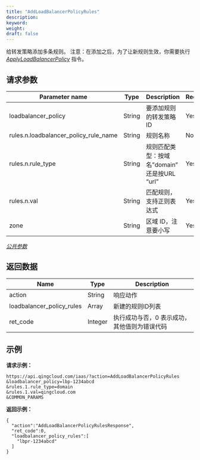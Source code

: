 ```yaml
---
title: "AddLoadBalancerPolicyRules"
description: 
keyword: 
weight: 
draft: false
---
```




给转发策略添加多条规则。 注意：在添加之后，为了让新规则生效，你需要执行 [_ApplyLoadBalancerPolicy_](../apply_loadbalancer_policy/) 指令。

## 请求参数

| Parameter name | Type | Description | Required |
| --- | --- | --- | --- |
| loadbalancer_policy | String | 要添加规则的转发策略ID | Yes |
| rules.n.loadbalancer_policy_rule_name | String | 规则名称 | No |
| rules.n.rule_type | String | 规则匹配类型：按域名”domain” 还是按URL “url” | Yes |
| rules.n.val | String | 匹配规则，支持正则表达式 | Yes |
| zone | String | 区域 ID，注意要小写 | Yes |

[_公共参数_](../../../parameters/)

## 返回数据

| Name | Type | Description |
| --- | --- | --- |
| action | String | 响应动作 |
| loadbalancer_policy_rules | Array | 新建的规则ID列表 |
| ret_code | Integer | 执行成功与否，0 表示成功，其他值则为错误代码 |

## 示例

**请求示例：**

```
https://api.qingcloud.com/iaas/?action=AddLoadBalancerPolicyRules
&loadbalancer_policy=lbp-1234abcd
&rules.1.rule_type=domain
&rules.1.val=qingcloud.com
&COMMON_PARAMS
```

**返回示例：**

```
{
  "action":"AddLoadBalancerPolicyRulesResponse",
  "ret_code":0,
  "loadbalancer_policy_rules":[
    "lbpr-1234abcd"
  ]
}
```
